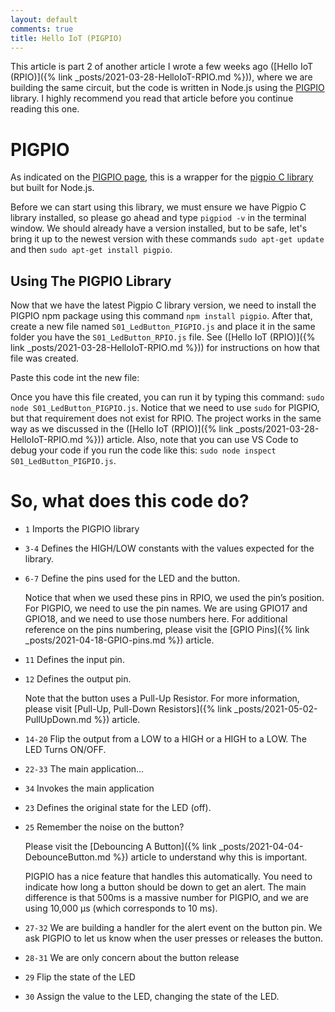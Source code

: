 ```yaml
---
layout: default
comments: true
title: Hello IoT (PIGPIO)
---
```


This article is part 2 of another article I wrote a few weeks ago ([Hello IoT (RPIO)]({% link _posts/2021-03-28-HelloIoT-RPIO.md %})), where we are building the same circuit, but the code is written in Node.js using the [PIGPIO](https://www.npmjs.com/package/pigpio) library. I highly recommend you read that article before you continue reading this one.

# PIGPIO

As indicated on the [PIGPIO page](https://www.npmjs.com/package/pigpio), this is a wrapper for the [pigpio C library](https://github.com/joan2937/pigpio) but built for Node.js.

Before we can start using this library, we must ensure we have Pigpio C library installed, so please go ahead and type `pigpiod -v` in the terminal window. We should already have a version installed, but to be safe, let's bring it up to the newest version with these commands `sudo apt-get update` and then `sudo apt-get install pigpio`.

## Using The PIGPIO Library

Now that we have the latest Pigpio C library version, we need to install the PIGPIO npm package using this command `npm install pigpio`. After that, create a new file named `S01_LedButton_PIGPIO.js` and place it in the same folder you have the `S01_LedButton_RPIO.js` file. See ([Hello IoT (RPIO)]({% link _posts/2021-03-28-HelloIoT-RPIO.md %})) for instructions on how that file was created.

Paste this code int the new file:

<script src="https://gist.github.com/eltoroit/5a4ded85b11f87827c9fe94c4f232dc6.js"></script>

Once you have this file created, you can run it by typing this command: `sudo node S01_LedButton_PIGPIO.js`. Notice that we need to use `sudo` for PIGPIO, but that requirement does not exist for RPIO. The project works in the same way as we discussed in the ([Hello IoT (RPIO)]({% link _posts/2021-03-28-HelloIoT-RPIO.md %})) article. Also, note that you can use VS Code to debug your code if you run the code like this: `sudo node inspect S01_LedButton_PIGPIO.js`.

# So, what does this code do?

- `1` Imports the PIGPIO library
- `3-4` Defines the HIGH/LOW constants with the values expected for the library.
- `6-7` Define the pins used for the LED and the button.

  Notice that when we used these pins in RPIO, we used the pin’s position. For PIGPIO, we need to use the pin names. We are using GPIO17 and GPIO18, and we need to use those numbers here. For additional reference on the pins numbering, please visit the [GPIO Pins]({% link _posts/2021-04-18-GPIO-pins.md %}) article.

- `11` Defines the input pin.
- `12` Defines the output pin.

  Note that the button uses a Pull-Up Resistor. For more information, please visit [Pull-Up, Pull-Down Resistors]({% link _posts/2021-05-02-PullUpDown.md %}) article.

- `14-20` Flip the output from a LOW to a HIGH or a HIGH to a LOW. The LED Turns ON/OFF.
- `22-33` The main application…
- `34` Invokes the main application

- `23` Defines the original state for the LED (off).
- `25` Remember the noise on the button?

  Please visit the [Debouncing A Button]({% link _posts/2021-04-04-DebounceButton.md %}) article to understand why this is important.

  PIGPIO has a nice feature that handles this automatically. You need to indicate how long a button should be down to get an alert. The main difference is that 500ms is a massive number for PIGPIO, and we are using 10,000 µs (which corresponds to 10 ms).

- `27-32` We are building a handler for the alert event on the button pin. We ask PIGPIO to let us know when the user presses or releases the button.
- `28-31` We are only concern about the button release
- `29` Flip the state of the LED
- `30` Assign the value to the LED, changing the state of the LED.

